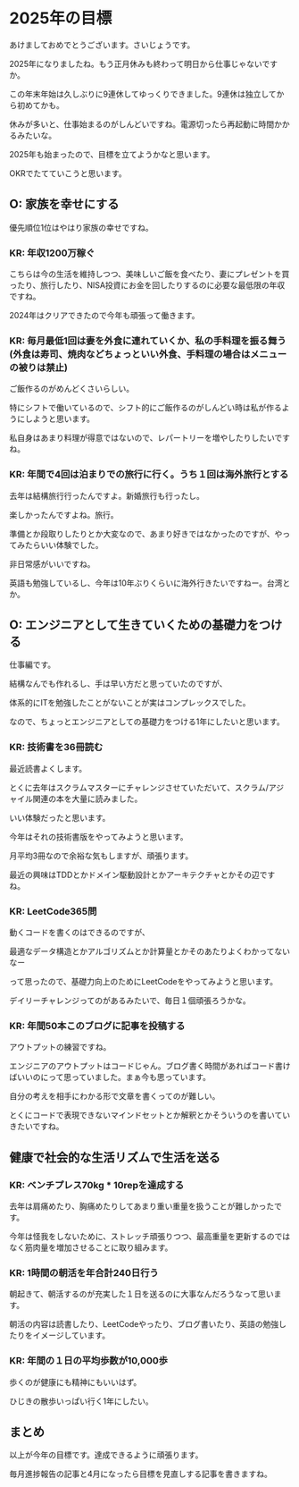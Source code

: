 # 2025年の目標

あけましておめでとうございます。さいじょうです。

2025年になりましたね。もう正月休みも終わって明日から仕事じゃないですか。

この年末年始は久しぶりに9連休してゆっくりできました。9連休は独立してから初めてかも。

休みが多いと、仕事始まるのがしんどいですね。電源切ったら再起動に時間かかるみたいな。

2025年も始まったので、目標を立てようかなと思います。

OKRでたてていこうと思います。

## O: 家族を幸せにする

優先順位1位はやはり家族の幸せですね。

### KR: 年収1200万稼ぐ

こちらは今の生活を維持しつつ、美味しいご飯を食べたり、妻にプレゼントを買ったり、旅行したり、NISA投資にお金を回したりするのに必要な最低限の年収ですね。

2024年はクリアできたので今年も頑張って働きます。

### KR: 毎月最低1回は妻を外食に連れていくか、私の手料理を振る舞う(外食は寿司、焼肉などちょっといい外食、手料理の場合はメニューの被りは禁止)

ご飯作るのがめんどくさいらしい。

特にシフトで働いているので、シフト的にご飯作るのがしんどい時は私が作るようにしようと思います。

私自身はあまり料理が得意ではないので、レパートリーを増やしたりしたいですね。

### KR: 年間で4回は泊まりでの旅行に行く。うち１回は海外旅行とする

去年は結構旅行行ったんですよ。新婚旅行も行ったし。

楽しかったんですよね。旅行。

準備とか段取りしたりとか大変なので、あまり好きではなかったのですが、やってみたらいい体験でした。

非日常感がいいですね。

英語も勉強しているし、今年は10年ぶりくらいに海外行きたいですねー。台湾とか。

## O: エンジニアとして生きていくための基礎力をつける

仕事編です。

結構なんでも作れるし、手は早い方だと思っていたのですが、

体系的にITを勉強したことがないことが実はコンプレックスでした。

なので、ちょっとエンジニアとしての基礎力をつける1年にしたいと思います。

### KR: 技術書を36冊読む

最近読書よくします。

とくに去年はスクラムマスターにチャレンジさせていただいて、スクラム/アジャイル関連の本を大量に読みました。

いい体験だったと思います。

今年はそれの技術書版をやってみようと思います。

月平均3冊なので余裕な気もしますが、頑張ります。

最近の興味はTDDとかドメイン駆動設計とかアーキテクチャとかその辺ですね。

### KR: LeetCode365問

動くコードを書くのはできるのですが、

最適なデータ構造とかアルゴリズムとか計算量とかそのあたりよくわかってないなー

って思ったので、基礎力向上のためにLeetCodeをやってみようと思います。

デイリーチャレンジってのがあるみたいで、毎日１個頑張ろうかな。

### KR: 年間50本このブログに記事を投稿する

アウトプットの練習ですね。

エンジニアのアウトプットはコードじゃん。ブログ書く時間があればコード書けばいいのにって思っていました。まぁ今も思っています。

自分の考えを相手にわかる形で文章を書くってのが難しい。

とくにコードで表現できないマインドセットとか解釈とかそういうのを書いていきたいですね。

## 健康で社会的な生活リズムで生活を送る

### KR: ベンチプレス70kg * 10repを達成する

去年は肩痛めたり、胸痛めたりしてあまり重い重量を扱うことが難しかったです。

今年は怪我をしないために、ストレッチ頑張りつつ、最高重量を更新するのではなく筋肉量を増加させることに取り組みます。

### KR: 1時間の朝活を年合計240日行う

朝起きて、朝活するのが充実した１日を送るのに大事なんだろうなって思います。

朝活の内容は読書したり、LeetCodeやったり、ブログ書いたり、英語の勉強したりをイメージしています。

### KR: 年間の１日の平均歩数が10,000歩

歩くのが健康にも精神にもいいはず。

ひじきの散歩いっぱい行く1年にしたい。

## まとめ

以上が今年の目標です。達成できるように頑張ります。

毎月進捗報告の記事と4月になったら目標を見直しする記事を書きますね。
